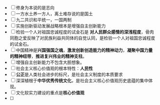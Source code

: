  - [ ] 修身为本说的是志向
 - [ ] 一方水土养一方人，离土难存说的是国土
 - [ ] 九二共识和平统一，一国两制
 - [ ] 实施创新驱动发展战略根本是增强自主创新能力
 - [ ] 检验一个人对祖国忠诚程度的试金石是 **对人民群众感情的深浅程度**，骨肉同胞之爱反映了对民族利益共同体的自觉认同，是检验一个人对祖国忠诚程度的试金石。
 - [ ] 中国精神是**兴国强国之魂**，**激发创新创造能力的精神动力**，**凝聚中国力量的精神纽带**，**推进复兴伟业的精神支柱**。
 - [ ] 增强自主创新能力不包含大胆想象。
- [ ] 社会主义核心价值观的根本特性：**人民性**
- [ ] **公正**是人类社会进步的标尺，是社会主义制度的本质要求
- [ ] 深深植根于**中华优秀传统文化**，是社会主义核心价值观历史底蕴的集中体现。
- [ ] 文化软实力建设的重点是**核心价值观**
- [ ] 
<!--stackedit_data:
eyJoaXN0b3J5IjpbMTk5ODcyNzc2NiwyMDg3NzY5ODI0LC0xND
M1ODMwOTQ5LDE4MjQyNTc2NDAsMTQ3Mzg5MjY3NV19
-->